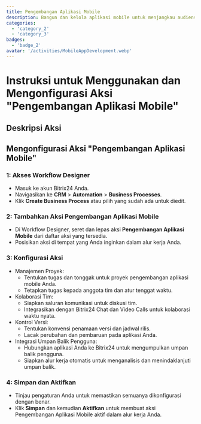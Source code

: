 ```yaml
---
title: Pengembangan Aplikasi Mobile
description: Bangun dan kelola aplikasi mobile untuk menjangkau audiens Anda.
categories: 
  - 'category_2'
  - 'category_3'
badges: 
  - 'badge_2' 
avatar: '/activities/MobileAppDevelopment.webp'
---
```

# Instruksi untuk Menggunakan dan Mengonfigurasi Aksi "Pengembangan Aplikasi Mobile"

## Deskripsi Aksi

## **Mengonfigurasi Aksi "Pengembangan Aplikasi Mobile"**

### 1: Akses Workflow Designer
- Masuk ke akun Bitrix24 Anda.
- Navigasikan ke **CRM** > **Automation** > **Business Processes**.
- Klik **Create Business Process** atau pilih yang sudah ada untuk diedit.

### 2: Tambahkan Aksi Pengembangan Aplikasi Mobile
- Di Workflow Designer, seret dan lepas aksi **Pengembangan Aplikasi Mobile** dari daftar aksi yang tersedia.
- Posisikan aksi di tempat yang Anda inginkan dalam alur kerja Anda.

### 3: Konfigurasi Aksi
- Manajemen Proyek:
  - Tentukan tugas dan tonggak untuk proyek pengembangan aplikasi mobile Anda.
  - Tetapkan tugas kepada anggota tim dan atur tenggat waktu.
- Kolaborasi Tim:
  - Siapkan saluran komunikasi untuk diskusi tim.
  - Integrasikan dengan Bitrix24 Chat dan Video Calls untuk kolaborasi waktu nyata.
- Kontrol Versi:
  - Tentukan konvensi penamaan versi dan jadwal rilis.
  - Lacak perubahan dan pembaruan pada aplikasi Anda.
- Integrasi Umpan Balik Pengguna:
  - Hubungkan aplikasi Anda ke Bitrix24 untuk mengumpulkan umpan balik pengguna.
  - Siapkan alur kerja otomatis untuk menganalisis dan menindaklanjuti umpan balik.

### 4: Simpan dan Aktifkan
- Tinjau pengaturan Anda untuk memastikan semuanya dikonfigurasi dengan benar.
- Klik **Simpan** dan kemudian **Aktifkan** untuk membuat aksi Pengembangan Aplikasi Mobile aktif dalam alur kerja Anda.
